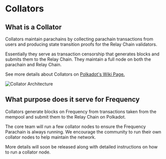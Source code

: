 # Collators

## What is a Collator
Collators maintain parachains by collecting parachain transactions from users and producing state transition proofs for the Relay Chain validators.

Essentially they serve as transaction censorship that generates blocks and submits them to the Relay Chain.
They maintain a full node on both the parachain and Relay Chain.


See more details about Collators on [Polkadot's Wiki Page.](https://wiki.polkadot.network/docs/learn-collator)

![Collator Architecture](https://wiki.polkadot.network/assets/images/polkadot-consensus-example-1-b4a05f2e5a4b991594612da57e1d6dfd.png)

## What purpose does it serve for Frequency
Collators generate blocks on Frequency from transactions taken from the mempool and submit them to the Relay Chain on Polkadot. 

The core team will run a few collator nodes to ensure the Frequency  Parachain is always running.
We encourage the community to run their own collator nodes to help maintain the network.

More details will soon be released along with detailed instructions on how to run a collator node.

